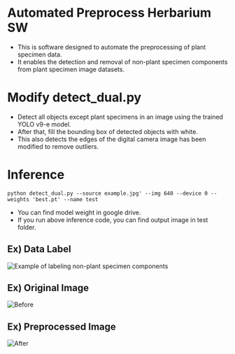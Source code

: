 # Automated Preprocess Herbarium SW
- This is software designed to automate the preprocessing of plant specimen data. 
- It enables the detection and removal of non-plant specimen components from plant specimen image datasets.

# Modify detect_dual.py

- Detect all objects except plant specimens in an image using the trained YOLO v9-e model.
- After that, fill the bounding box of detected objects with white.
- This also detects the edges of the digital camera image has been modified to remove outliers.

# Inference
 ```
python detect_dual.py --source example.jpg' --img 640 --device 0 --weights 'best.pt' --name test
 ```

- You can find model weight in google drive.
- If you run above inference code, you can find output image in test folder. 

## Ex) Data Label
![Example of labeling non-plant specimen components](https://github.com/user-attachments/assets/f1042557-69c4-4254-810b-d95e5b9fea90)

## Ex) Original Image
![Before](https://github.com/user-attachments/assets/e5b840ec-03db-4f23-9083-6db1f532ccf0)

## Ex) Preprocessed Image
![After](https://github.com/user-attachments/assets/bd376525-b5e4-4990-8a75-32a81cb91d83)



